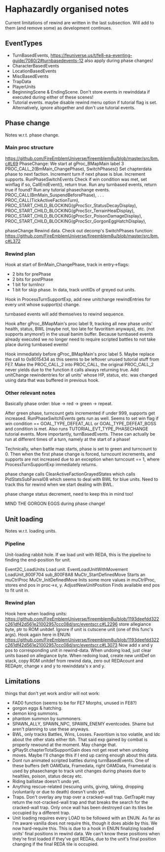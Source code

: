 # Haphazardly organised notes
Current limitations of rewind are written in the last subsection. Will add to them (and remove some) as development continues.

## EventTypes

- TurnBasedEvents, https://feuniverse.us/t/fe8-ea-eventing-guide/7080/2#turnbasedevents-12
  also apply during phase changes!
- CharacterBasedEvents
- LocationBasedEvents
- MiscBasedEvents
- TrapData
- PlayerUnits
- BeginningScene & EndingScene. Don't store events in rewinddata if executed during either of these scenes!
- Tutorial events. maybe disable rewind menu option if tutorial flag is set. Alternatively, ignore altogether and don't use tutorial events.

## Phase change
Notes w.r.t. phase change.

### Main proc structure
https://github.com/FireEmblemUniverse/fireemblem8u/blob/master/src/bm.c#L69
PhaseChange: We start at gProc_BMapMain label 3
  PROC_CALL_2(BmMain_ChangePhase),
    SwitchPhases()
      Set chapterdata phase to next faction.
      Increment turn if next phase is blue.
      Increment supports.
    RunPhaseSwitchEvents
      Check if win condition was met, set winflag if so, CallEndEvent(), return true.
      Run any turnbased events, return true if found?
      Run any tutorial phasechange events.
  PROC_CALL(BmMain_SuspendBeforePhase),
  .
  .
  .
  PROC_CALL(TickActiveFactionTurn),
  PROC_START_CHILD_BLOCKING(gProcScr_StatusDecayDisplay),
  PROC_START_CHILD_BLOCKING(gProcScr_TerrainHealDisplay),
  PROC_START_CHILD_BLOCKING(gProcScr_PoisonDamageDisplay),
  PROC_START_CHILD_BLOCKING(gProcScr_GorgonEggHatchDisplay),

phaseChange Rewind data. Check out decomp's SwitchPhases function:
https://github.com/FireEmblemUniverse/fireemblem8u/blob/master/src/bm.c#L372

### Rewind plan
Hook at start of BmMain_ChangePhase, track in entry->flags:
  - 2 bits for prePhase
  - 2 bits for postPhase
  - 1 bit for turnIncr
  - 1 bit for skip phase.
In data, track unitIDs of greyed out units.

Hook in ProcessTurnSupportExp, add new unitchange rewindEntries for every unit whose support(s) change.

turnbased events will add themselves to rewind sequence.

Hook after gProc_BMapMain's proc label 9, tracking all new phase units' health, status, BWL (maybe not, too late for favoritism anyways), etc. (not supports anymore!) in the usual banim buffer. Because turnbased events already executed we no longer need to require scripted battles to not take place during turnbased events!

Hook immediately before gProc_BMapMain's proc label 5. Maybe replace the call to 0x8015434 as this seems to be leftover unused tutorial stuff from FE7. Make the PROC_CALL_2 into PROC_CALL, the original PROC_CALL_2 never yields due to the function it calls always returning true. Add unitChange rewindentries for all units' whose HP, status, etc. was changed using data that was buffered in previous hook.

### Other relevant notes
Basically phase order:
blue -> red -> green -> repeat.

After green phase, turncount gets incremented if under 999, supports get increased. RunPhaseSwitchEvents gets run as well. Seems to set win flag if win condition == GOAL_TYPE_DEFEAT_ALL or GOAL_TYPE_DEFEAT_BOSS and condition is met. Also runs TUTORIAL_EVT_TYPE_PHASECHANGE tutorial events. More importantly, turnBasedEvents. These can actually be run at different times of a turn, namely at the start of a phase!

Technically, when battle map starts, phase is set to green and turncount to 0. Then when the first phase change is forced, turncount increments, and supports are not increased due to an exception when turncount == 1, where ProcessTurnSupportExp immediately returns.

phase change calls ClearActiveFactionGrayedStates which calls PidStatsSubFavval08 which seems to deal with BWL for blue units. Need to track this for rewind when we start dealing with BWL.

phase change status decrement, need to keep this in mind too!

MIND THE GORGON EGGS during phase change!

## Unit loading
Notes w.r.t. loading units.

### Pipeline
Unit-loading rabbit hole. If we load unit with REDA, this is the pipeline to finding the end-position for unit.

Event2C_LoadUnits                   Load unit.
  EventLoadUnitWithMovement
    LoadUnit_800F704
      sub_800F8A8
        MuCtr_StartDefinedMove      Starts an muCtrlProc
          MuCtr_InitDefinedMove     Inits some more values in muCtrlProc, stores end pos in proc->x, y.
            AdjustNewUnitPosition   Finds available end pos to fit unit in.

### Rewind plan
Hook here when loading units:
https://github.com/FireEmblemUniverse/fireemblem8u/blob/1193deefdd322c261df42d561e21002957ccc08d/src/eventscr.c#L2296
store allegiance byte, ptr to ROM unitdef. Ignore if unit is cutscene unit (one of this func's args).
Hook again here in ENUN:
https://github.com/FireEmblemUniverse/fireemblem8u/blob/1193deefdd322c261df42d561e21002957ccc08d/src/eventscr.c#L3073
Now add x and y pos to corresponding unit in rewind-data.
When undoing load, just clear units based on allegiance byte. When redoing load, create new unitDef on stack, copy ROM unitdef from rewind data, zero out REDAcount and REDAptr, change x and y to rewinddata's x and y.

## Limitations
things that don't yet work and/or will not work:
  - FAD0 function (seems to be for FE7 Morphs, unused in FE8?)
  - gorgon eggs & hatching.
  - demon king summons.
  - phantom summon by summoners.
  - SPAWN_ALLY, SPAWN_NPC, SPAWN_ENEMY eventcodes. Shame but aren't planning to use these anyways.
  - BWL, only tracks Battles, Wins, Losses. Favoritism is too volatile, and Idc about the other stats either tbh. That said exp gained by combat is properly rewound at the moment. May change that.
  - gPlaySt.chapterTotalSupportGain does not get reset when undoing moves. Maybe I'll change this if I end up caring enough about this data.
  - Dont run animated scripted battles during turnBasedEvents. One of these buffers (left OAMData, Framedata, right OAMData, Framedata) is used by phasechange to track unit changes during phases due to healtiles, poison, status decay etc.
  - Riding ballistae doesn't undo yet.
  - Anything rescue-related (rescuing units, giving, taking, dropping (voluntarily or due to death) doesn't undo yet.
  - Traps. Don't overlay any trap over a cracked-wall trap. GetTrapAt may return the not-cracked-wall trap and that breaks the search for the cracked-wall trap. Only once wall has been destroyed can its tiles be occupied by a different trap.
  - Unit loading requires every LOAD to be followed with an ENUN. As far as I'm aware vanilla does not require this, though it does abide by this. We now hard-require this. This is due to a hook in ENUN finalizing loaded units' final positions in rewind data. We can't know these positions when they're first loaded if they've got REDAs, due to the unit's final position changing if the final REDA tile is occupied.